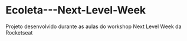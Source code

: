 # Ecoleta---Next-Level-Week
Projeto desenvolvido durante as aulas do workshop Next Level Week da Rocketseat
